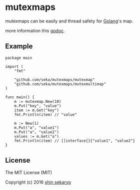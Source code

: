 # mutexmaps

mutexmaps can be easily and thread safety for [Golang](https://golang.org/)'s map.

more information this [godoc](https://godoc.org/github.com/seka/mutexmaps).

## Example

```
package main

import (
	"fmt"

	"github.com/seka/mutexmaps/mutexmap"
	"github.com/seka/mutexmaps/mutexmultimap"
)

func main() {
	m := mutexmap.New(10)
	m.Put("key", "value")
	item := m.Get("key")
	fmt.Println(item) // "value"

    m := New(1)
    m.Put("a", "value1")
    m.Put("a", "value2")
    values := m.Get("a")
	fmt.Println(item) // []interface{}{"value1", "value2"}
}
```

## License

The MIT License (MIT)

Copyright (c) 2016 [shin sekaryo](https://github.com/seka)

